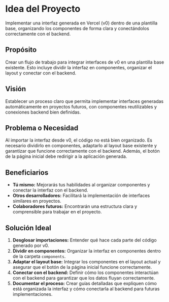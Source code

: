# Idea del Proyecto
Implementar una interfaz generada en Vercel (v0) dentro de una plantilla base, organizando los componentes de forma clara y conectándolos correctamente con el backend.

## Propósito
Crear un flujo de trabajo para integrar interfaces de v0 en una plantilla base existente. Esto incluye dividir la interfaz en componentes, organizar el layout y conectar con el backend.

## Visión
Establecer un proceso claro que permita implementar interfaces generadas automáticamente en proyectos futuros, con componentes reutilizables y conexiones backend bien definidas.

## Problema o Necesidad
Al importar la interfaz desde v0, el código no está bien organizado. Es necesario dividirlo en componentes, adaptarlo al layout base existente y garantizar que funcione correctamente con el backend. Además, el botón de la página inicial debe redirigir a la aplicación generada.

## Beneficiarios
- **Tú mismo:** Mejorarás tus habilidades al organizar componentes y conectar la interfaz con el backend.
- **Otros desarrolladores:** Facilitará la implementación de interfaces similares en proyectos.
- **Colaboradores futuros:** Encontrarán una estructura clara y comprensible para trabajar en el proyecto.

## Solución Ideal
1. **Desglosar importaciones:** Entender qué hace cada parte del código generado por v0.
2. **Dividir en componentes:** Organizar la interfaz en componentes dentro de la carpeta `components`.
3. **Adaptar el layout base:** Integrar los componentes en el layout actual y asegurar que el botón de la página inicial funcione correctamente.
4. **Conectar con el backend:** Definir cómo los componentes interactúan con el backend para garantizar que los datos fluyan correctamente.
5. **Documentar el proceso:** Crear guías detalladas que expliquen cómo está organizada la interfaz y cómo conectarla al backend para futuras implementaciones.

